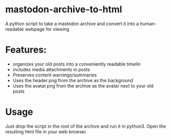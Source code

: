 # mastodon-archive-to-html
A python script to take a mastodon archive and convert it into a human-readable webpage for viewing

# Features:
* organizes your old posts into a conveniently readable timelin
* includes media attachments in posts
* Preserves content warnings/summaries
* Uses the header.png from the archive as the background
* Uses the avatar.png from the archive as the avatar next to your old posts

# Usage
Just drop the script in the root of the archive and run it in python3. Open the resulting html file in your web browser.
